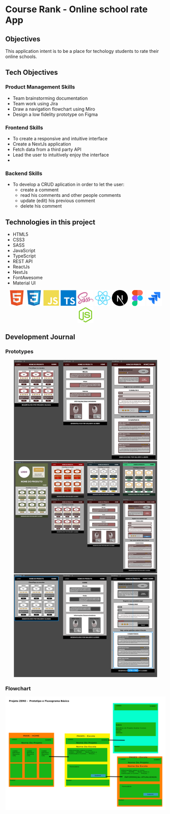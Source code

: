 # Course Rank - Online school rate App

## Objectives
  
This application intent is to be a place for techology students to rate their online schools.
  
## Tech Objectives
### Product Management Skills
- Team brainstorming documentation
- Team work using Jira
- Draw a navigation flowchart using Miro
- Design a low fidelity prototype on Figma
  
### Frontend Skills
- To create a responsive and intuitive interface
- Create a NextJs application
- Fetch data from a third party API
- Lead the user to intuitively enjoy the interface
- 

### Backend Skills
- To develop a CRUD aplication in order to let the user:
  - create a comment
  - read his comments and other people comments
  - update (edit) his previous comment
  - delete his comment  

## Technologies in this project
- HTML5
- CSS3
- SASS
- JavaScript
- TypeScript
- REST API
- ReactJs
- NextJs
- FontAwesome
- Material UI
  
<div align="center" style="display: inline-block;">
<img title="HTML5" width="50" src="https://raw.githubusercontent.com/devicons/devicon/master/icons/html5/html5-original.svg">
<img title="CSS#" width="50" src="https://raw.githubusercontent.com/devicons/devicon/master/icons/css3/css3-original.svg">
<img title="JavaScript" width="50" src="https://raw.githubusercontent.com/devicons/devicon/master/icons/javascript/javascript-plain.svg">
<img title="TypeScript" width="50" src="https://raw.githubusercontent.com/devicons/devicon/master/icons/typescript/typescript-plain.svg">  
<img title="SASS - SCSS" width="50" src="https://raw.githubusercontent.com/devicons/devicon/master/icons/sass/sass-original.svg">
<img title="React" width="50" src="https://raw.githubusercontent.com/devicons/devicon/master/icons/react/react-original.svg">
<img title="Next" width="50" src="https://raw.githubusercontent.com/devicons/devicon/master/icons/nextjs/nextjs-original.svg">
<img title="Figma" width="50" src="https://raw.githubusercontent.com/devicons/devicon/master/icons/figma/figma-original.svg">
<img title="Jira" width="50" src="https://raw.githubusercontent.com/devicons/devicon/master/icons/jira/jira-original.svg">
<img title="node.js" width="50" src="https://raw.githubusercontent.com/devicons/devicon/master/icons/nodejs/nodejs-original.svg">  
</div>
  
## Development Journal  
   
### Prototypes

<div align="center">
<img width="450px" heigth="350px" src="prototype1.jpeg">
<img heigth="350px" width="450px"  src="prototype2.jpeg">
<img heigth="350px" width="450px"  src="FigmaPrototype.png">  
</div>

### Flowchart

<div align="center">
<img width="580px" src="fluxogramaZero.png">
</div>


